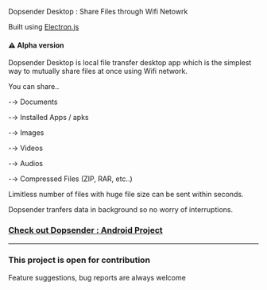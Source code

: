 Dopsender Desktop : Share Files through Wifi Netowrk

Built using [Electron.js](https://www.electronjs.org/)

#### ⚠️ Alpha version  

Dopsender Desktop is local file transfer desktop app which is the simplest way to mutually share files at once using Wifi network.

You can share..

-→ Documents

-→ Installed Apps / apks

-→ Images

-→ Videos

-→ Audios

-→ Compressed Files (ZIP, RAR, etc..)

Limitless number of files with huge file size can be sent within seconds.

Dopsender tranfers data in background so no worry of interruptions.

### [Check out Dopsender : Android Project ](https://github.com/p2pdops/DopsenderAndroid)


<hr/>

### This project is open for contribution
Feature suggestions, bug reports are always welcome

